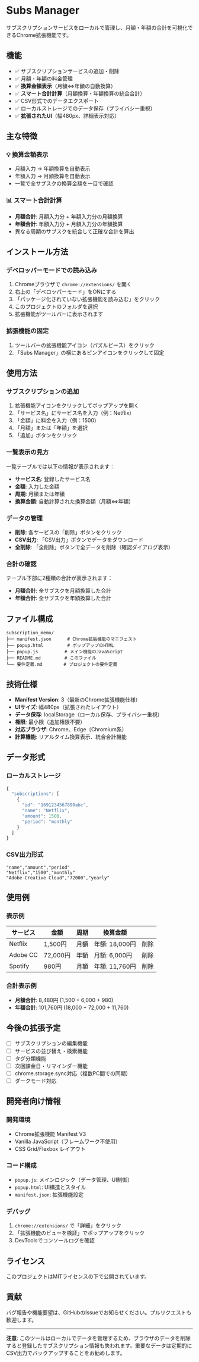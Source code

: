# Subs Manager

サブスクリプションサービスをローカルで管理し、月額・年額の合計を可視化できるChrome拡張機能です。

## 機能

- ✅ サブスクリプションサービスの追加・削除
- ✅ 月額・年額の料金管理
- ✅ **換算金額表示**（月額⇔年額の自動換算）
- ✅ **スマート合計計算**（月額換算・年額換算の統合合計）
- ✅ CSV形式でのデータエクスポート
- ✅ ローカルストレージでのデータ保存（プライバシー重視）
- ✅ **拡張されたUI**（幅480px、詳細表示対応）

## 主な特徴

### 💡 換算金額表示
- 月額入力 → 年額換算を自動表示
- 年額入力 → 月額換算を自動表示
- 一覧で全サブスクの換算金額を一目で確認

### 📊 スマート合計計算
- **月額合計**: 月額入力分 + 年額入力分の月額換算
- **年額合計**: 年額入力分 + 月額入力分の年額換算
- 異なる周期のサブスクを統合して正確な合計を算出

## インストール方法

### デベロッパーモードでの読み込み

1. Chromeブラウザで `chrome://extensions/` を開く
2. 右上の「デベロッパーモード」をONにする
3. 「パッケージ化されていない拡張機能を読み込む」をクリック
4. このプロジェクトのフォルダを選択
5. 拡張機能がツールバーに表示されます

### 拡張機能の固定

1. ツールバーの拡張機能アイコン（パズルピース）をクリック
2. 「Subs Manager」の横にあるピンアイコンをクリックして固定

## 使用方法

### サブスクリプションの追加

1. 拡張機能アイコンをクリックしてポップアップを開く
2. 「サービス名」にサービス名を入力（例：Netflix）
3. 「金額」に料金を入力（例：1500）
4. 「月額」または「年額」を選択
5. 「追加」ボタンをクリック

### 一覧表示の見方

一覧テーブルでは以下の情報が表示されます：
- **サービス名**: 登録したサービス名
- **金額**: 入力した金額
- **周期**: 月額または年額
- **換算金額**: 自動計算された換算金額（月額⇔年額）

### データの管理

- **削除**: 各サービスの「削除」ボタンをクリック
- **CSV出力**: 「CSV出力」ボタンでデータをダウンロード
- **全削除**: 「全削除」ボタンで全データを削除（確認ダイアログ表示）

### 合計の確認

テーブル下部に2種類の合計が表示されます：
- **月額合計**: 全サブスクを月額換算した合計
- **年額合計**: 全サブスクを年額換算した合計

## ファイル構成

```
subscription_memo/
├── manifest.json      # Chrome拡張機能のマニフェスト
├── popup.html         # ポップアップのHTML
├── popup.js          # メイン機能のJavaScript
├── README.md         # このファイル
└── 要件定義.md        # プロジェクトの要件定義
```

## 技術仕様

- **Manifest Version**: 3（最新のChrome拡張機能仕様）
- **UIサイズ**: 幅480px（拡張されたレイアウト）
- **データ保存**: localStorage（ローカル保存、プライバシー重視）
- **権限**: 最小限（追加権限不要）
- **対応ブラウザ**: Chrome、Edge（Chromium系）
- **計算機能**: リアルタイム換算表示、統合合計機能

## データ形式

### ローカルストレージ

```javascript
{
  "subscriptions": [
    {
      "id": "1691234567890abc",
      "name": "Netflix",
      "amount": 1500,
      "period": "monthly"
    }
  ]
}
```

### CSV出力形式

```csv
"name","amount","period"
"Netflix","1500","monthly"
"Adobe Creative Cloud","72000","yearly"
```

## 使用例

### 表示例

| サービス | 金額 | 周期 | 換算金額 | |
|---------|------|------|----------|---|
| Netflix | 1,500円 | 月額 | 年額: 18,000円 | 削除 |
| Adobe CC | 72,000円 | 年額 | 月額: 6,000円 | 削除 |
| Spotify | 980円 | 月額 | 年額: 11,760円 | 削除 |

### 合計表示例

- **月額合計**: 8,480円 (1,500 + 6,000 + 980)
- **年額合計**: 101,760円 (18,000 + 72,000 + 11,760)

## 今後の拡張予定

- [ ] サブスクリプションの編集機能
- [ ] サービスの並び替え・検索機能
- [ ] タグ分類機能
- [ ] 次回課金日・リマインダー機能
- [ ] chrome.storage.sync対応（複数PC間での同期）
- [ ] ダークモード対応

## 開発者向け情報

### 開発環境

- Chrome拡張機能 Manifest V3
- Vanilla JavaScript（フレームワーク不使用）
- CSS Grid/Flexbox レイアウト

### コード構成

- `popup.js`: メインロジック（データ管理、UI制御）
- `popup.html`: UI構造とスタイル
- `manifest.json`: 拡張機能設定

### デバッグ

1. `chrome://extensions/` で「詳細」をクリック
2. 「拡張機能のビューを検証」でポップアップをクリック
3. DevToolsでコンソールログを確認

## ライセンス

このプロジェクトはMITライセンスの下で公開されています。

## 貢献

バグ報告や機能要望は、GitHubのIssueでお知らせください。プルリクエストも歓迎します。

---

**注意**: このツールはローカルでデータを管理するため、ブラウザのデータを削除すると登録したサブスクリプション情報も失われます。重要なデータは定期的にCSV出力でバックアップすることをお勧めします。
